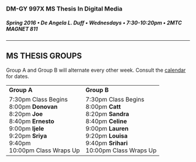 ### DM-GY 997X MS Thesis In Digital Media
##### Spring 2016 • De Angela L. Duff • Wednesdays • 7:30-10:20pm • 2MTC MAGNET 811 

---

## MS THESIS GROUPS

Group A and Group B will alternate every other week. Consult the <a href="dm997X_ms_thesis_calendar.md">calendar</a> for dates.
<table>
<tr>
    <td><strong>Group A</strong></td>
    <td><strong>Group B</strong></td>
</tr>
<tr>
    <td>
    7:30pm Class Begins<br>
    8:00pm <strong>Donovan</strong><br>
    8:20pm <strong>Joe</strong><br>
    8:40pm <strong>Ernesto</strong><br>
    9:00pm <strong>Ijele</strong><br>
    9:20pm <strong>Sriya</strong><br>
    9:40pm<br>
    10:00pm Class Wraps Up
    </td>
    <td>7:30pm Class Begins<br>
    8:00pm <strong>Catt</strong><br>
    8:20pm <strong>Sandra</strong><br>
    8:40pm <strong>Celine</strong><br>
    9:00pm <strong>Lauren</strong><br>
    9:20pm <strong>Louisa</strong><br>
    9:40pm <strong>Srihari</strong><br>
    10:00pm Class Wraps Up
    </td>
</tr>
</table>








